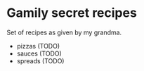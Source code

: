 # Gamily secret recipes

Set of recipes as given by my grandma.

- pizzas (TODO)
- sauces (TODO)
- spreads (TODO)
